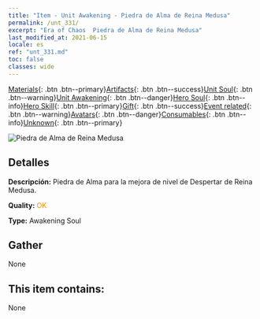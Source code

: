 ```yaml
---
title: "Item - Unit Awakening - Piedra de Alma de Reina Medusa"
permalink: /unt_331/
excerpt: "Era of Chaos  Piedra de Alma de Reina Medusa"
last_modified_at: 2021-06-15
locale: es
ref: "unt_331.md"
toc: false
classes: wide
---
```

 [Materials](/ItemsES/){: .btn .btn--primary}[Artifacts](/ItemsES/Artifacts/){: .btn .btn--success}[Unit Soul](/ItemsES/UnitSoul/){: .btn .btn--warning}[Unit Awakening](/ItemsES/UnitAwakening/){: .btn .btn--danger}[Hero Soul](/ItemsES/HeroSoul/){: .btn .btn--info}[Hero Skill](/ItemsES/HeroSkill/){: .btn .btn--primary}[Gift](/ItemsES/Gift/){: .btn .btn--success}[Event related](/ItemsES/Events/){: .btn .btn--warning}[Avatars](/ItemsES/Avatars/){: .btn .btn--danger}[Consumables](/ItemsES/Consumables/){: .btn .btn--info}[Unknown](/ItemsES/Unknown/){: .btn .btn--primary}

 ![Piedra de Alma de Reina Medusa](/images/u/tia_meidusha.jpg)

## Detalles
 **Descripción:** Piedra de Alma para la mejora de nivel de Despertar de Reina Medusa.

 **Quality:** <span style="color: #FF8C00">OK</span>

 **Type:** Awakening Soul

## Gather

  None

## This item contains:

  None

